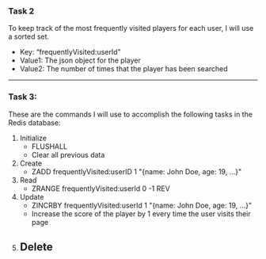 ### Task 2
To keep track of the most frequently visited players for each user, I will use a sorted set.

- Key: “frequentlyVisited:userId"
- Value1: The json object for the player
- Value2: The number of times that the player has been searched

***

### Task 3:
These are the commands I will use to accomplish the following tasks in the Redis database:
1. Initialize
    - FLUSHALL
    - Clear all previous data
2. Create
    - ZADD frequentlyVisited:userID 1 "{name: John Doe, age: 19, ...}"
3. Read
    - ZRANGE frequentlyVisited:userId 0 -1 REV
4. Update
    - ZINCRBY frequentlyVisited:userId 1 "{name: John Doe, age: 19, ...}"
    - Increase the score of the player by 1 every time the user visits their page
5. Delete
    - 